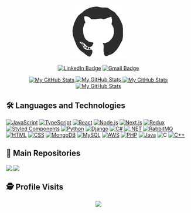 <div align="center">
  <picture>
    <source
      srcset="/assets/github-light.gif"
      media="(prefers-color-scheme: dark)"
    />
    <source
      srcset="/assets/github-dark.gif"
      media="(prefers-color-scheme: light), (prefers-color-scheme: no-preference)"
    />
    <img src="/assets/github-dark.gif" width="150px" />
  </picture>
  
  [![LinkedIn Badge](https://img.shields.io/badge/LinkedIn-blue?style=for-the-badge&logo=linkedin&logoColor=white)](https://www.linkedin.com/in/raulscoelho)
  [![Gmail Badge](https://img.shields.io/badge/Gmail-D14836?style=for-the-badge&logo=gmail&logoColor=white)](mailto:raul.s.coelho@gmail.com)
  
  <a href="https://github.com/raulscoelho#gh-dark-mode-only">
    <img src="https://github-readme-stats.vercel.app/api?username=raulscoelho&show_icons=true&include_all_commits=true&count_private=true&theme=dracula&hide_border=true" alt="My GitHub Stats" align="center" />
  </a>
  <a href="https://github.com/raulscoelho#gh-light-mode-only">
    <img src="https://github-readme-stats.vercel.app/api?username=raulscoelho&show_icons=true&include_all_commits=true&count_private=true" alt="My GitHub Stats" />
  </a>
  <a href="https://github.com/raulscoelho#gh-dark-mode-only">
    <img src="https://github-readme-stats.vercel.app/api/top-langs/?username=raulscoelho&layout=compact&theme=dracula&hide_border=true&exclude_repo=masstransit,microservices-dotnet6" alt="My GitHub Stats" align="center" />
  </a>
  <a href="https://github.com/raulscoelho#gh-light-mode-only">
    <img src="https://github-readme-stats.vercel.app/api/top-langs/?username=raulscoelho&layout=compact&exclude_repo=masstransit,microservices-dotnet6" alt="My GitHub Stats" />
  </a>
</div>

## :hammer_and_wrench: Languages and Technologies  <br />
[![JavaScript](https://skillicons.dev/icons?i=js)](https://developer.mozilla.org/en-US/docs/Learn/Getting_started_with_the_web/JavaScript_basics)
[![TypeScript](https://skillicons.dev/icons?i=ts)](https://www.typescriptlang.org/docs/handbook/typescript-in-5-minutes.html)
[![React](https://skillicons.dev/icons?i=react)](https://reactjs.org/docs/getting-started.html)
[![Node.js](https://skillicons.dev/icons?i=nodejs)](https://nodejs.org/en/docs)
[![Next.js](https://skillicons.dev/icons?i=next)](https://nextjs.org/docs/getting-started)
[![Redux](https://skillicons.dev/icons?i=redux)](https://redux.js.org)
[![Styled Components](https://skillicons.dev/icons?i=styledcomponents)](https://styled-components.com)
[![Python](https://skillicons.dev/icons?i=python)](https://www.python.org/doc)
[![Django](https://skillicons.dev/icons?i=django)](https://docs.djangoproject.com/en/3.2)
[![C#](https://skillicons.dev/icons?i=cs)](https://docs.microsoft.com/en-us/dotnet/csharp)
[![.NET](https://skillicons.dev/icons?i=dotnet)](https://docs.microsoft.com/en-us/dotnet)
[![RabbitMQ](https://skillicons.dev/icons?i=rabbitmq)](https://www.rabbitmq.com)
[![HTML](https://skillicons.dev/icons?i=html)](https://developer.mozilla.org/en-US/docs/Learn/HTML/Introduction_to_HTML)
[![CSS](https://skillicons.dev/icons?i=css)](https://developer.mozilla.org/en-US/docs/Learn/CSS/First_steps)
[![MongoDB](https://skillicons.dev/icons?i=mongodb)](https://docs.mongodb.com/manual)
[![MySQL](https://skillicons.dev/icons?i=mysql)](https://dev.mysql.com/doc)
[![AWS](https://skillicons.dev/icons?i=aws)](https://aws.amazon.com)
[![PHP](https://skillicons.dev/icons?i=php)](https://www.php.net)
[![Java](https://skillicons.dev/icons?i=java)](https://www.java.com)
![C](https://skillicons.dev/icons?i=c)
[![C++](https://skillicons.dev/icons?i=cpp)](https://learn.microsoft.com/pt-br/cpp/cpp/?view=msvc-170)

## :file_folder: Main Repositories  <br />
<a href="https://github.com/RaulSCoelho/Estudos">
  <picture>
    <source
      srcset="https://github-readme-stats.vercel.app/api/pin/?username=raulscoelho&repo=estudos&hide_border=true&theme=dracula"
      media="(prefers-color-scheme: dark)"
    />
    <source
      srcset="https://github-readme-stats.vercel.app/api/pin/?username=raulscoelho&repo=estudos"
      media="(prefers-color-scheme: light), (prefers-color-scheme: no-preference)"
    />
    <img src="https://github-readme-stats.vercel.app/api/pin/?username=raulscoelho&repo=estudos" align="center" />
  </picture>
</a>
<a href="https://github.com/RaulSCoelho/raulscoelho.github.io">
  <picture>
    <source
      srcset="https://github-readme-stats.vercel.app/api/pin/?username=raulscoelho&repo=raulscoelho.github.io&hide_border=true&theme=dracula"
      media="(prefers-color-scheme: dark)"
    />
    <source
      srcset="https://github-readme-stats.vercel.app/api/pin/?username=raulscoelho&repo=raulscoelho.github.io"
      media="(prefers-color-scheme: light), (prefers-color-scheme: no-preference)"
    />
    <img src="https://github-readme-stats.vercel.app/api/pin/?username=raulscoelho&repo=raulscoelho.github.io" align="center" />
  </picture>
</a>

## :detective: Profile Visits  <br />
 <p align="center"> 
   <img alingn="center" src="https://profile-counter.glitch.me/raulscoelho/count.svg" />
 </p>
